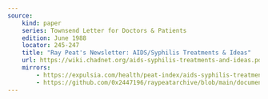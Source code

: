 ```yaml
---
source:
    kind: paper
    series: Townsend Letter for Doctors & Patients
    edition: June 1988
    locator: 245-247
    title: "Ray Peat's Newsletter: AIDS/Syphilis Treatments & Ideas"
    url: https://wiki.chadnet.org/aids-syphilis-treatments-and-ideas.pdf
    mirrors:
        - https://expulsia.com/health/peat-index/aids-syphilis-treatments-and-ideas.pdf
        - https://github.com/0x2447196/raypeatarchive/blob/main/documents/newsletters/aids-syphilis-treatments-and-ideas.txt
---
```

